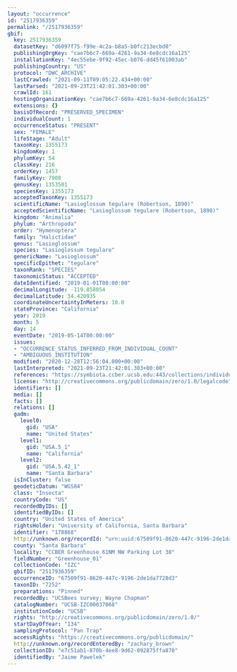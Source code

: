 ```yaml
---
layout: "occurrence"
id: "2517936359"
permalink: "/2517936359"
gbif:
  key: 2517936359
  datasetKey: "d6097f75-f99e-4c2a-b8a5-b0fc213ecbd0"
  publishingOrgKey: "cae7b6c7-669a-4261-9a34-6e8cdc16a125"
  installationKey: "4ec55ebe-9f92-45ec-b076-dd45f61003ab"
  publishingCountry: "US"
  protocol: "DWC_ARCHIVE"
  lastCrawled: "2021-09-11T09:05:22.434+00:00"
  lastParsed: "2021-09-23T21:42:01.303+00:00"
  crawlId: 161
  hostingOrganizationKey: "cae7b6c7-669a-4261-9a34-6e8cdc16a125"
  extensions: {}
  basisOfRecord: "PRESERVED_SPECIMEN"
  individualCount: 1
  occurrenceStatus: "PRESENT"
  sex: "FEMALE"
  lifeStage: "Adult"
  taxonKey: 1355173
  kingdomKey: 1
  phylumKey: 54
  classKey: 216
  orderKey: 1457
  familyKey: 7908
  genusKey: 1353501
  speciesKey: 1355173
  acceptedTaxonKey: 1355173
  scientificName: "Lasioglossum tegulare (Robertson, 1890)"
  acceptedScientificName: "Lasioglossum tegulare (Robertson, 1890)"
  kingdom: "Animalia"
  phylum: "Arthropoda"
  order: "Hymenoptera"
  family: "Halictidae"
  genus: "Lasioglossum"
  species: "Lasioglossum tegulare"
  genericName: "Lasioglossum"
  specificEpithet: "tegulare"
  taxonRank: "SPECIES"
  taxonomicStatus: "ACCEPTED"
  dateIdentified: "2019-01-01T00:00:00"
  decimalLongitude: -119.858054
  decimalLatitude: 34.420935
  coordinateUncertaintyInMeters: 10.0
  stateProvince: "California"
  year: 2019
  month: 5
  day: 14
  eventDate: "2019-05-14T00:00:00"
  issues:
  - "OCCURRENCE_STATUS_INFERRED_FROM_INDIVIDUAL_COUNT"
  - "AMBIGUOUS_INSTITUTION"
  modified: "2020-12-28T12:56:04.000+00:00"
  lastInterpreted: "2021-09-23T21:42:01.303+00:00"
  references: "https://symbiota.ccber.ucsb.edu:443/collections/individual/index.php?occid=178868"
  license: "http://creativecommons.org/publicdomain/zero/1.0/legalcode"
  identifiers: []
  media: []
  facts: []
  relations: []
  gadm:
    level0:
      gid: "USA"
      name: "United States"
    level1:
      gid: "USA.5_1"
      name: "California"
    level2:
      gid: "USA.5.42_1"
      name: "Santa Barbara"
  isInCluster: false
  geodeticDatum: "WGS84"
  class: "Insecta"
  countryCode: "US"
  recordedByIDs: []
  identifiedByIDs: []
  country: "United States of America"
  rightsHolder: "University of California, Santa Barbara"
  identifier: "178868"
  http://unknown.org/recordId: "urn:uuid:67509f91-8620-447c-9196-2de1da7728d3"
  county: "Santa Barbara"
  locality: "CCBER Greenhouse 61NM NW Parking Lot 38"
  fieldNumber: "Greenhouse_01"
  collectionCode: "IZC"
  gbifID: "2517936359"
  occurrenceID: "67509f91-8620-447c-9196-2de1da7728d3"
  taxonID: "7252"
  preparations: "Pinned"
  recordedBy: "UCSBees survey; Wayne Chapman"
  catalogNumber: "UCSB-IZC00037068"
  institutionCode: "UCSB"
  rights: "http://creativecommons.org/publicdomain/zero/1.0/"
  startDayOfYear: "134"
  samplingProtocol: "Pan Trap"
  accessRights: "https://creativecommons.org/publicdomain/"
  http://unknown.org/recordEnteredBy: "zachary_brown"
  collectionID: "e7c51ab1-870b-4ee8-9d62-092875ffa870"
  identifiedBy: "Jaime Pawelek"
---
```

